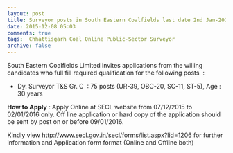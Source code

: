 ```yaml
---
layout: post
title: Surveyor posts in South Eastern Coalfields last date 2nd Jan-2016   
date: 2015-12-08 05:03
comments: true
tags:  Chhattisgarh Coal Online Public-Sector Surveyor 
archive: false
---
```

South Eastern Coalfields Limited invites applications from the willing  candidates who full fill required qualification for the following posts  :

- Dy. Surveyor T&S Gr. C  : 75 posts (UR-39, OBC-20, SC-11, ST-5), Age : 30 years 

**How to Apply** : Apply Online at SECL website from 07/12/2015 to 02/01/2016 only. Off line application or hard copy of the application should be sent by post on or before 09/01/2016.

Kindly view <http://www.secl.gov.in/secl/forms/list.aspx?lid=1206> for further information and Application form format (Online and Offline both) 



